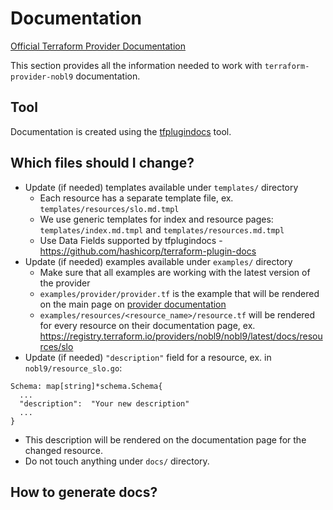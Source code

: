 # Documentation

[Official Terraform Provider Documentation](https://www.terraform.io/registry/providers/docs)

This section provides all the information needed to work with `terraform-provider-nobl9` documentation.

## Tool

Documentation is created using the [tfplugindocs](https://github.com/hashicorp/terraform-plugin-docs) tool.

## Which files should I change?

- Update (if needed) templates available under `templates/` directory
  - Each resource has a separate template file, ex. `templates/resources/slo.md.tmpl`
  - We use generic templates for index and resource pages: `templates/index.md.tmpl` and `templates/resources.md.tmpl` 
  - Use Data Fields supported by tfplugindocs - https://github.com/hashicorp/terraform-plugin-docs
- Update (if needed) examples available under `examples/` directory
  - Make sure that all examples are working with the latest version of the provider
  - `examples/provider/provider.tf` is the example that will be rendered on the main page on [provider documentation](https://registry.terraform.io/providers/nobl9/nobl9/latest/docs#schema)
  - `examples/resources/<resource_name>/resource.tf` will be rendered for every resource on their documentation page, ex. https://registry.terraform.io/providers/nobl9/nobl9/latest/docs/resources/slo
- Update (if needed) `"description"` field for a resource, ex. in `nobl9/resource_slo.go`:
```
Schema: map[string]*schema.Schema{
  ...
  "description":  "Your new description"
  ...
}
```
  - This description will be rendered on the documentation page for the changed resource.
- Do not touch anything under `docs/` directory.

## How to generate docs?

